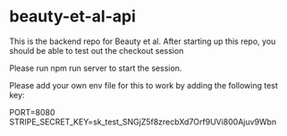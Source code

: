 ﻿# beauty-et-al-api

This is the backend repo for Beauty et al. After starting up this repo, you should be able to test out the checkout session 

Please run npm run server to start the session.

Please add your own env file for this to work by adding the following test key:

PORT=8080
STRIPE_SECRET_KEY=sk_test_SNGjZ5f8zrecbXd7Orf9UVi800Ajuv9Wbn
